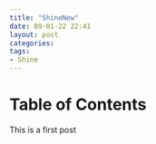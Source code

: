 ```yaml
---
title: "ShineNew"
date: 09-01-22 22:41
layout: post
categories: 
tags: 
- Shine
---
```


# Table of Contents


This is a first post
